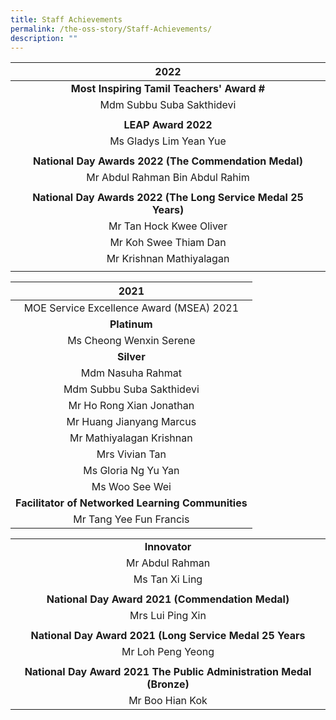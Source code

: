 ```yaml
---
title: Staff Achievements
permalink: /the-oss-story/Staff-Achievements/
description: ""
---
```

|                               2022                               |
|:----------------------------------------------------------------:|
|            **Most Inspiring Tamil Teachers' Award #**            |
|                     Mdm Subbu Suba Sakthidevi                    |
|                                                                  |
|                        **LEAP Award 2022**                       |
|                      Ms Gladys Lim Yean Yue                      |
|                                                                  |
|      **National Day Awards 2022 (The Commendation Medal)**      |
|                  Mr Abdul Rahman Bin Abdul Rahim                 |
|                                                                  |
| **National Day Awards 2022 (The Long Service Medal 25 Years)** |
|                      Mr Tan Hock Kwee Oliver                     |
|                      Mr Koh Swee Thiam Dan                       |
|                     Mr Krishnan Mathiyalagan                     |
|                                                                  |


|                      **2021**                     |
|:-------------------------------------------------:|
|      MOE Service Excellence Award (MSEA) 2021     |
|                    **Platinum**                   |
|              Ms Cheong Wenxin Serene              |
|                     **Silver**                    |
|                 Mdm Nasuha Rahmat                 |
|             Mdm Subbu Suba Sakthidevi             |
|              Mr Ho Rong Xian Jonathan             |
|              Mr Huang Jianyang Marcus             |
|              Mr Mathiyalagan Krishnan             |
|                   Mrs Vivian Tan                  |
|                Ms Gloria Ng Yu Yan                |
|                   Ms Woo See Wei                  |
| **Facilitator of Networked Learning Communities** |
|              Mr Tang Yee Fun Francis              |

|                                                                      |
|:--------------------------------------------------------------------:|
|                             **Innovator**                            |
|                            Mr Abdul Rahman                           |
|                            Ms Tan Xi Ling                            |
|                                                                      |
|           **National Day Award 2021 (Commendation Medal)**           |
|                           Mrs Lui Ping Xin                           |
|                                                                      |
|       **National Day Award 2021 (Long Service Medal 25 Years**       |
|                           Mr Loh Peng Yeong                          |
|                                                                      |
| **National Day Award 2021 The Public Administration Medal (Bronze)** |
|                            Mr Boo Hian Kok                           |